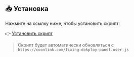 ## 📥 Установка

Нажмите на ссылку ниже, чтобы установить скрипт:

👉 [Установить скрипт](https://github.com/crc137/Fixing-the-Deploy-panel/raw/refs/heads/main/install.user.js)

> Скрипт будет автоматически обновляться с `https://coonlink.com/fixing-dokploy-panel.user.js`
